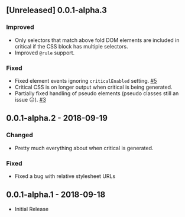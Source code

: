 ## [Unreleased] 0.0.1-alpha.3
### Improved
- Only selectors that match above fold DOM elements are included in critical if
the CSS block has multiple selectors.
- Improved `@rule` support. 

### Fixed
- Fixed element events ignoring `criticalEnabled` setting. [#5]
- Critical CSS is on longer output when critical is being generated.
- Partially fixed handling of pseudo elements (pseudo classes still an issue ☹️). [#3]

[#3]: https://github.com/ethercreative/critical/issues/3
[#5]: https://github.com/ethercreative/critical/issues/5

## 0.0.1-alpha.2 - 2018-09-19
### Changed
- Pretty much everything about when critical is generated.

### Fixed
- Fixed a bug with relative stylesheet URLs

## 0.0.1-alpha.1 - 2018-09-18
- Initial Release
